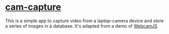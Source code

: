 # [cam-capture](https://cam-capp.herokuapp.com)
This is a simple app to capture video from a laptop-camera device and store a series of images in a database.
It's adapted from a demo of [WebcamJS](https://github.com/jhuckaby/webcamjs)
